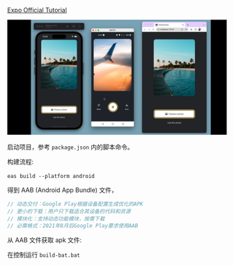 [Expo Official Tutorial](https://docs.expo.dev/tutorial/introduction/)

![alt text](image.png)

启动项目，参考 `package.json` 内的脚本命令。

构建流程:

`eas build --platform android`

得到 AAB (Android App Bundle) 文件，

```JavaScript
// 动态交付：Google Play根据设备配置生成优化的APK
// 更小的下载：用户只下载适合其设备的代码和资源
// 模块化：支持动态功能模块，按需下载
// 必需格式：2021年8月后Google Play要求使用AAB
```

从 AAB 文件获取 apk 文件:

在控制运行 `build-bat.bat`